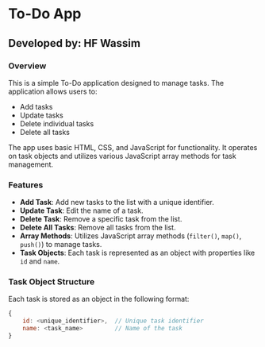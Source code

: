 # To-Do App

## Developed by: HF Wassim

### Overview
This is a simple To-Do application designed to manage tasks. The application allows users to:
- Add tasks
- Update tasks
- Delete individual tasks
- Delete all tasks

The app uses basic HTML, CSS, and JavaScript for functionality. It operates on task objects and utilizes various JavaScript array methods for task management.

### Features
- **Add Task**: Add new tasks to the list with a unique identifier.
- **Update Task**: Edit the name of a task.
- **Delete Task**: Remove a specific task from the list.
- **Delete All Tasks**: Remove all tasks from the list.
- **Array Methods**: Utilizes JavaScript array methods (`filter()`, `map()`, `push()`) to manage tasks.
- **Task Objects**: Each task is represented as an object with properties like `id` and `name`.

### Task Object Structure
Each task is stored as an object in the following format:
```javascript
{
    id: <unique_identifier>,  // Unique task identifier
    name: <task_name>         // Name of the task
}
